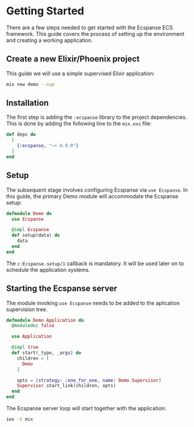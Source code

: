 # Getting Started

There are a few steps needed to get started with the Ecspanse ECS framework. This guide covers the process of setting up the environment and creating a working application.

## Create a new Elixir/Phoenix project

This guide we will use a simple supervised Elixir application:

```bash
mix new demo --sup
```

## Installation

The first step is adding the `:ecspanse` library to the project dependencies. This is done by adding the following line to the `mix.exs` file:

```elixir
def deps do
  [
    {:ecspanse, "~> 0.9.0"}
  ]
end
```

## Setup

The subsequent stage involves configuring Ecspanse via `use Ecspanse`. In this guide, the primary Demo module will accommodate the Ecspanse setup:

```elixir
defmodule Demo do
  use Ecspanse

  @impl Ecspanse
  def setup(data) do
    data
  end
end
```

The `c:Ecspanse.setup/1` callback is mandatory. It will be used later on to schedule the application systems.

## Starting the Ecspanse server

The module invoking `use Ecspanse` needs to be added to the aplication supervision tree.

```elixir
defmodule Demo.Application do
  @moduledoc false

  use Application

  @impl true
  def start(_type, _args) do
    children = [
      Demo
    ]

    opts = [strategy: :one_for_one, name: Demo.Supervisor]
    Supervisor.start_link(children, opts)
  end
end
```

The Ecspanse server loop will start together with the application:

```bash
iex -S mix
```

